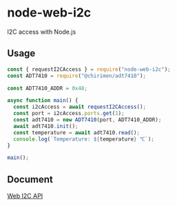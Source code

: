 # node-web-i2c

I2C access with Node.js

## Usage

```js
const { requestI2CAccess } = require("node-web-i2c");
const ADT7410 = require("@chirimen/adt7410");

const ADT7410_ADDR = 0x48;

async function main() {
  const i2cAccess = await requestI2CAccess();
  const port = i2cAccess.ports.get(1);
  const adt7410 = new ADT7410(port, ADT7410_ADDR);
  await adt7410.init();
  const temperature = await adt7410.read();
  console.log(`Temperature: ${temperature} ℃`);
}

main();
```

## Document

[Web I2C API](http://browserobo.github.io/WebI2C)
